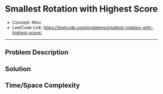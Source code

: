 # Smallest Rotation with Highest Score

- Concept: Misc
- LeetCode Link: https://leetcode.com/problems/smallest-rotation-with-highest-score/

---

## Problem Description

## Solution

## Time/Space Complexity

